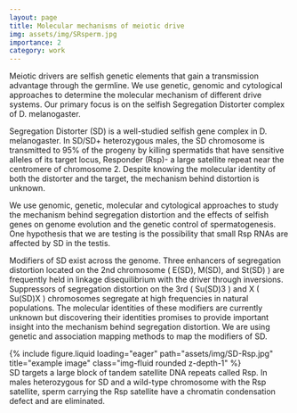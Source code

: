 ```yaml
---
layout: page
title: Molecular mechanisms of meiotic drive
img: assets/img/SRsperm.jpg
importance: 2
category: work
---
```


Meiotic drivers are selfish genetic elements that gain a transmission advantage through the germline. We use genetic, genomic and cytological approaches to determine the molecular mechanism of different drive systems. Our primary focus is on the selfish Segregation Distorter complex of D. melanogaster.

Segregation Distorter (SD) is a well-studied selfish gene complex in D. melanogaster. In SD/SD+ heterozygous males, the SD chromosome is transmitted to 95% of the progeny by killing spermatids that have sensitive alleles of its target locus, Responder (Rsp)- a large satellite repeat near the centromere of chromosome 2. Despite knowing the molecular identity of both the distorter and the target, the mechanism behind distortion is unknown.

We use genomic, genetic, molecular and cytological approaches to study the mechanism behind segregation distortion and the effects of selfish genes on genome evolution and the genetic control of spermatogenesis. One hypothesis that we are testing is the possibility that small Rsp RNAs are affected by SD in the testis.

Modifiers of SD exist across the genome. Three enhancers of segregation distortion located on the 2nd chromosome ( E(SD), M(SD), and St(SD) ) are frequently held in linkage disequilibrium with the driver through inversions. Suppressors of segregation distortion on the 3rd ( Su(SD)3 ) and X ( Su(SD)X ) chromosomes segregate at high frequencies in natural populations. The molecular identities of these modifiers are currently unknown but discovering their identities promises to provide important insight into the mechanism behind segregation distortion. We are using genetic and association mapping methods to map the modifiers of SD.
</div>
<div class="row">
    <div class="col-sm mt-3 mt-md-0">
        {% include figure.liquid loading="eager" path="assets/img/SD-Rsp.jpg" title="example image" class="img-fluid rounded z-depth-1" %}
    </div>
</div>
<div class="caption">
    SD targets a large block of tandem satellite DNA repeats called Rsp. In males heterozygous for SD and a wild-type chromosome with the Rsp satellite, sperm carrying the Rsp satellite have a chromatin condensation defect and are eliminated. 
</div>


